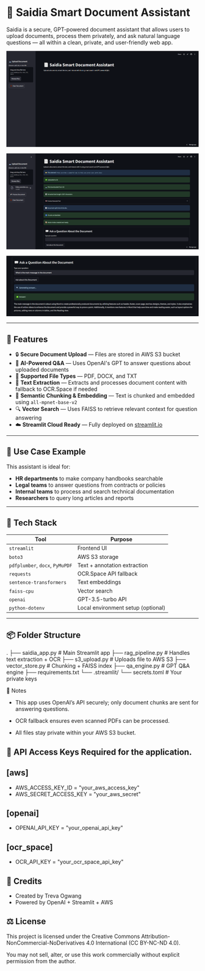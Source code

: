 # 📄 Saidia Smart Document Assistant

Saidia is a secure, GPT-powered document assistant that allows users to upload documents, process them privately, and ask natural language questions — all within a clean, private, and user-friendly web app.

![Saidia Smart Assistant Home Page](Images/home_page.png)

![Saidia Smart Assistant App in action](Images/app_in_action.png)

![Saidia Smart Assistant App results](Images/result.png)

---

## 🚀 Features

- 🔒 **Secure Document Upload** — Files are stored in AWS S3 bucket
- 🧠 **AI-Powered Q&A** — Uses OpenAI's GPT to answer questions about uploaded documents
- 📄 **Supported File Types** — PDF, DOCX, and TXT
- 🧾 **Text Extraction** — Extracts and processes document content with fallback to OCR.Space if needed
- 🧠 **Semantic Chunking & Embedding** — Text is chunked and embedded using `all-mpnet-base-v2`
- 🔍 **Vector Search** — Uses FAISS to retrieve relevant context for question answering
- ☁️ **Streamlit Cloud Ready** — Fully deployed on [streamlit.io]([https://streamlit.io](https://smartdocassistant-ibk4wvbdysw7fqkfpkxb7q.streamlit.app/))

---

## 💼 Use Case Example

This assistant is ideal for:
- **HR departments** to make company handbooks searchable
- **Legal teams** to answer questions from contracts or policies
- **Internal teams** to process and search technical documentation
- **Researchers** to query long articles and reports

---

## 🔧 Tech Stack

| Tool                  | Purpose                             |
|-----------------------|-------------------------------------|
| `streamlit`           | Frontend UI                         |
| `boto3`               | AWS S3 storage                      |
| `pdfplumber`, `docx`, `PyMuPDF` | Text + annotation extraction |
| `requests`            | OCR.Space API fallback              |
| `sentence-transformers` | Text embeddings                   |
| `faiss-cpu`           | Vector search                       |
| `openai`              | GPT-3.5-turbo API                   |
| `python-dotenv`       | Local environment setup (optional)  |

---

## 📦 Folder Structure
.
├── saidia_app.py           # Main Streamlit app
├── rag_pipeline.py         # Handles text extraction + OCR
├── s3_upload.py            # Uploads file to AWS S3
├── vector_store.py         # Chunking + FAISS index
├── qa_engine.py            # GPT Q&A engine
├── requirements.txt
└── .streamlit/
    └── secrets.toml        # Your private keys

📌 Notes
- This app uses OpenAI’s API securely; only document chunks are sent for answering questions.

- OCR fallback ensures even scanned PDFs can be processed.

- All files stay private within your AWS S3 bucket.

## 🔑 API Access Keys Required for the application.

##  [aws]
- AWS_ACCESS_KEY_ID = "your_aws_access_key"
- AWS_SECRET_ACCESS_KEY = "your_aws_secret"

## [openai]
- OPENAI_API_KEY = "your_openai_api_key"

## [ocr_space]
- OCR_API_KEY = "your_ocr_space_api_key"

## 🙌 Credits
- Created by Treva Ogwang
- Powered by OpenAI + Streamlit + AWS

## ⚖️ License
This project is licensed under the Creative Commons Attribution-NonCommercial-NoDerivatives 4.0 International (CC BY-NC-ND 4.0).

You may not sell, alter, or use this work commercially without explicit permission from the author.
